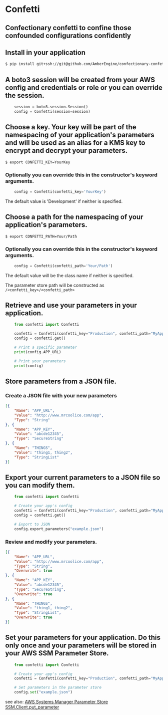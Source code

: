 Confetti
=========
Confectionary confetti to confine those confounded configurations confidently
---------

## Install in your application
```bash
$ pip install git+ssh://git@github.com/AmberEngine/confectionary-confetti.git#egg=confectionary-confetti
```

## A boto3 session will be created from your AWS config and credentials or role or you can override the session.
```python
    session = boto3.session.Session()
    config = Confetti(session=session)
```

## Choose a key. Your key will be part of the namespacing of your application's parameters and will be used as an alias for a KMS key to encrypt and decrypt your parameters.
```bash
$ export CONFETTI_KEY=YourKey
```

### Optionally you can override this in the constructor's keyword arguments.
```python
    config = Confetti(confetti_key='YourKey')
```
The default value is 'Development' if neither is specified.

## Choose a path for the namespacing of your application's parameters.
```bash
$ export CONFETTI_PATH=Your/Path
```

### Optionally you can override this in the constructor's keyword arguments.
```python
    config = Confetti(confetti_path='Your/Path')
```
The default value will be the class name if neither is specified.

The parameter store path will be constructed as `/<confetti_key>/<confetti_path>`

## Retrieve and use your parameters in your application.
```python
    from confetti import Confetti

    confetti = Confetti(confetti_key="Production", confetti_path="MyApp")
    config = confetti.get()

    # Print a specific parameter
    print(config.APP_URL)

    # Print your parameters
    print(config)
```

## Store parameters from a JSON file.

### Create a JSON file with your new parameters
```json
[{
    "Name": "APP_URL",
    "Value": "http://www.mrcoolice.com/app",
    "Type": "String"
}, {
    "Name": "APP_KEY",
    "Value": "abcde12345",
    "Type": "SecureString"
}, {
    "Name": "THINGS",
    "Value": "thing1, thing2",
    "Type": "StringList"
}]
```

## Export your current parameters to a JSON file so you can modify them.
```python
    from confetti import Confetti

    # Create your app's config
    confetti = Confetti(confetti_key="Production", confetti_path="MyApp")
    config = confetti.get()

    # Export to JSON
    config.export_parameters("example.json")
```

### Review and modify your parameters.
```json
[{
    "Name": "APP_URL",
    "Value": "http://www.mrcoolice.com/app",
    "Type": "String",
    "Overwrite": true
}, {
    "Name": "APP_KEY",
    "Value": "abcde12345",
    "Type": "SecureString",
    "Overwrite": true
}, {
    "Name": "THINGS",
    "Value": "thing1, thing2",
    "Type": "StringList",
    "Overwrite": true
}]
```

## Set your parameters for your application.  Do this only once and your parameters will be stored in your AWS SSM Parameter Store.
```python
    from confetti import Confetti

    # Create your app's config
    confetti = Confetti(confetti_key="Production", confetti_path="MyApp")

    # Set parameters in the parameter store
    config.set("example.json")
```

see also: [AWS Systems Manager Parameter Store](https://docs.aws.amazon.com/systems-manager/latest/userguide/systems-manager-paramstore.html) [SSM.Client.put_parameter](https://boto3.amazonaws.com/v1/documentation/api/latest/reference/services/ssm.html#SSM.Client.put_parameter)
